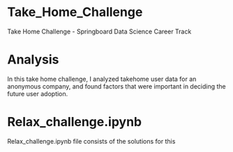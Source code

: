 # Take_Home_Challenge
Take Home Challenge - Springboard Data Science Career Track

# Analysis
In this take home challenge, I analyzed takehome user data for an anonymous company, and found factors that were important in deciding the future user adoption.

# Relax_challenge.ipynb
Relax_challenge.ipynb file consists of the solutions for this
